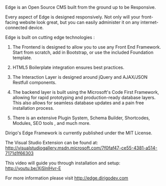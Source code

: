 Edge is an Open Source CMS built from the ground up to be Responsive.

Every aspect of Edge is designed responsively. Not only will your front-facing website look great, but you can easily administer it on any internet-connected device.

Edge is built on cutting edge technologies :

1. The Frontend is designed to allow you to use any Front End Framework. Start from scratch, add in Bootstrap, or use the included Foundation template.

2. HTML5 Boilerplate integration ensures best practices.

3. The Interaction Layer is designed around jQuery and AJAX/JSON Restfull components.

4. The backend layer is built using the Microsoft's Code First Framework, allowing for rapid prototyping and production-ready database layers. This also allows for seamless database updates and a pain free installation process.

5. There is an extensive Plugin System, Schema Builder, Shortcodes, Modules, SEO tools , and much more.

Dirigo's Edge Framework is currently published under the MIT License.

The Visual Studio Extension can be found at:
http://visualstudiogallery.msdn.microsoft.com/7f0faf47-ce55-4381-a514-7171d1f66303

This video will guide you through installation and setup:
http://youtu.be/XjSlnlHvr-E

For more information please visit http://edge.dirigodev.com